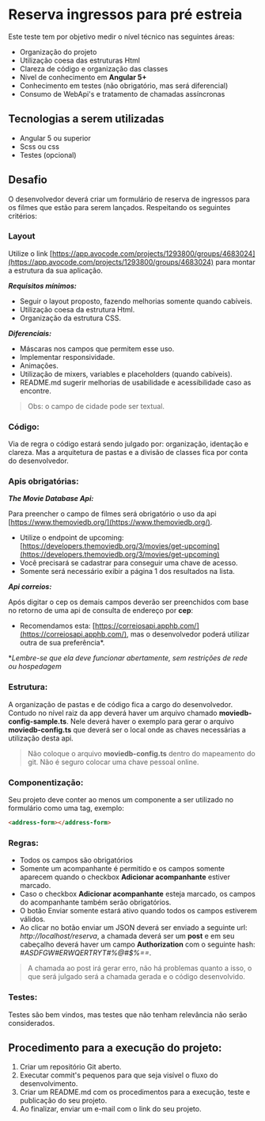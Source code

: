 # Reserva ingressos para pré estreia

Este teste tem por objetivo medir o nível técnico nas seguintes áreas:

+ Organização do projeto
+ Utilização coesa das estruturas Html
+ Clareza de código e organização das classes
+ Nível de conhecimento em **Angular 5+**
+ Conhecimento em testes (não obrigatório, mas será diferencial)
+ Consumo de WebApi's e tratamento de chamadas assíncronas

## Tecnologias a serem utilizadas

+ Angular 5 ou superior
+ Scss ou css
+ Testes (opcional)

## Desafio

O desenvolvedor deverá criar um formulário de reserva de ingressos para os filmes que estão para serem lançados. Respeitando os seguintes critérios:

### Layout

Utilize o link [https://app.avocode.com/projects/1293800/groups/4683024](https://app.avocode.com/projects/1293800/groups/4683024) para montar a estrutura da sua aplicação.

***Requisitos mínimos:***

+ Seguir o layout proposto, fazendo melhorias somente quando cabíveis.
+ Utilização coesa da estrutura Html.
+ Organização da estrutura CSS.

***Diferenciais:***

+ Máscaras nos campos que permitem esse uso.
+ Implementar responsividade.
+ Animações.
+ Utilização de mixers, variables e placeholders (quando cabíveis).
+ README.md sugerir melhorias de usabilidade e acessibilidade caso as encontre.

> Obs: o campo de cidade pode ser textual.

### Código:

Via de regra o código estará sendo julgado por: organização, identação e clareza. Mas a arquitetura de pastas e a divisão de classes fica por conta do desenvolvedor.

### Apis obrigatórias:


***The Movie Database Api:***

Para preencher o campo de filmes será obrigatório o uso da api [https://www.themoviedb.org/](https://www.themoviedb.org/).

+ Utilize o endpoint de upcoming: [https://developers.themoviedb.org/3/movies/get-upcoming](https://developers.themoviedb.org/3/movies/get-upcoming)
+ Você precisará se cadastrar para conseguir uma chave de acesso.
+ Somente será necessário exibir a página 1 dos resultados na lista.

***Api correios:***

Após digitar o cep os demais campos deverão ser preenchidos com base no retorno de uma api de consulta de endereço por **cep**:

+ Recomendamos esta: [https://correiosapi.apphb.com/](https://correiosapi.apphb.com/), mas o desenvolvedor poderá utilizar outra de sua preferência*.

**Lembre-se que ela deve funcionar abertamente, sem restrições de rede ou hospedagem*

### Estrutura:

A organização de pastas e de código fica a cargo do desenvolvedor. Contudo no nível raiz da app deverá haver um arquivo chamado **moviedb-config-sample.ts**. Nele deverá haver o exemplo para gerar o arquivo **moviedb-config.ts** que deverá ser o local onde as chaves necessárias a utilização desta api.

> Não coloque o arquivo **moviedb-config.ts** dentro do mapeamento do git. Não é seguro colocar uma chave pessoal online.

### Componentização:

Seu projeto deve conter ao menos um componente a ser utilizado no formulário como uma tag, exemplo: 
```html
<address-form></address-form>
```

### Regras:

+ Todos os campos são obrigatórios
+ Somente um acompanhante é permitido e os campos somente aparecem quando o checkbox **Adicionar acompanhante** estiver marcado.
+ Caso o checkbox **Adicionar acompanhante** esteja marcado, os campos do acompanhante também serão obrigatórios.
+ O botão Enviar somente estará ativo quando todos os campos estiverem válidos.
+ Ao clicar no botão enviar um JSON deverá ser enviado a seguinte url: *http://localhost/reserva*, a chamada deverá ser um **post** e em seu cabeçalho deverá haver um campo **Authorization** com o seguinte hash: *#ASDFGW#ERWQERTRYT#%$%$@#$%==*.

> A chamada ao post irá gerar erro, não há problemas quanto a isso, o que será julgado será a chamada gerada e o código desenvolvido.

### Testes:

Testes são bem vindos, mas testes que não tenham relevância não serão considerados.

## Procedimento para a execução do projeto:

1. Criar um repositório Git aberto.
2. Executar commit's pequenos para que seja visível o fluxo do desenvolvimento.
3. Criar um README.md com os procedimentos para a execução, teste e publicação do seu projeto.
4. Ao finalizar, enviar um e-mail com o link do seu projeto.

